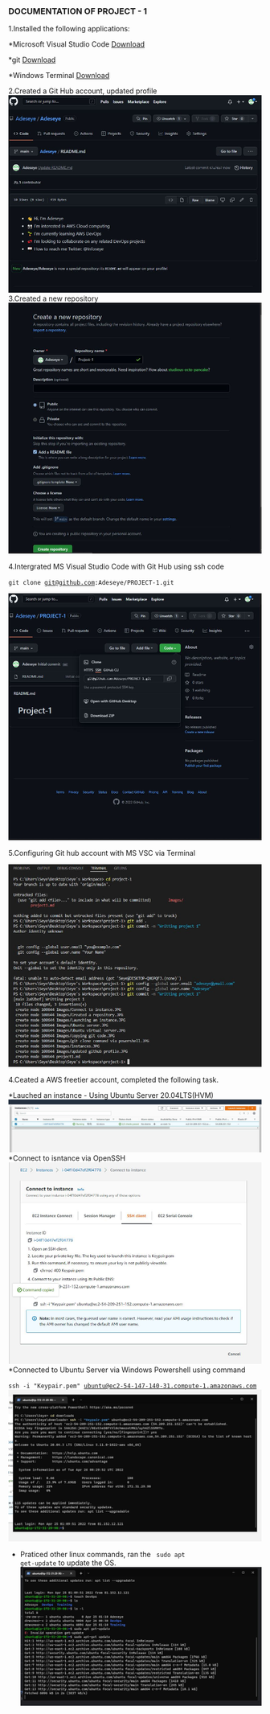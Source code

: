  ### DOCUMENTATION OF PROJECT - 1

1.Installed the following applications:

*Microsoft Visual Studio Code  [Download](https://code.visualstudio.com/download)

*git  [Download](https://git-scm.com/downloads)


*Windows Terminal [Download](https://apps.microsoft.com/store/detail/windows-terminal/9N0DX20HK701?hl=en-gb&gl=GB)

2.Created a Git Hub account, updated profile
![git profile](./Images/updated%20github%20profile.JPG)
3.Created a new repository 
![Created a respository](./Images/Created%20a%20repository.JPG)

4.Intergrated MS Visual Studio Code with Git Hub using ssh code 

<code>git clone git@github.com:Adeseye/PROJECT-1.git</code>

![alt text](./Images/copying%20git%20code.JPG)

5.Configuring Git hub account with MS VSC via Terminal

![alt text](./Images/git%20command%20profile%20setup.JPG)

4.Ceated a AWS freetier account, completed the following task. 

*Lauched an instance -  Using Ubuntu Server 20.04LTS(HVM)
![alt text](./Images/Launching%20an%20instance.JPG)
*Connect to isntance via OpenSSH
![alt text](./Images/Connect%20to%20instance.JPG)
*Connected to Ubuntu Server via Windows Powershell using command

<code>ssh -i "Keypair.pem" ubuntu@ec2-54-147-140-31.compute-1.amazonaws.com</code>
![alt text](./Images/instances.JPG)
* Praticed other linux commands, ran the <code> sudo apt get-update</code> to update the OS.
![alt text](./Images/Ubuntu%20virtual%20server.JPG)